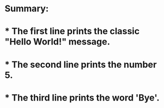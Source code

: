# Summary:

# * The first line prints the classic "Hello World!" message.
# * The second line prints the number 5.
# * The third line prints the word 'Bye'.